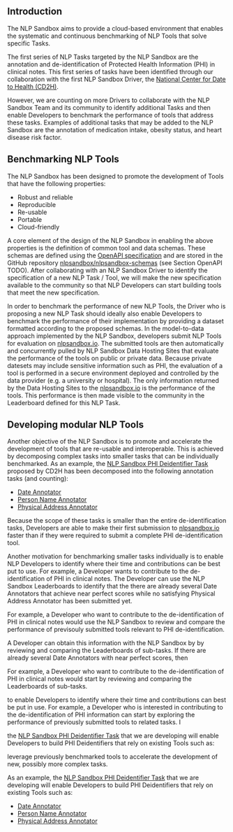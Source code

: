 ## Introduction

The NLP Sandbox aims to provide a cloud-based environment that enables the
systematic and continuous benchmarking of NLP Tools that solve specific Tasks.

The first series of NLP Tasks targeted by the NLP Sandbox are the annotation and
de-identification of Protected Health Information (PHI) in clinical notes. This
first series of tasks have been identified through our collaboration with the
first NLP Sandbox Driver, the [National Center for Date to Health (CD2H)].

However, we are counting on more Drivers to collaborate with the NLP Sandbox
Team and its community to identify additional Tasks and then enable Developers
to benchmark the performance of tools that address these tasks. Examples of
additional tasks that may be added to the NLP Sandbox are the annotation of
medication intake, obesity status, and heart disease risk factor.

## Benchmarking NLP Tools

The NLP Sandbox has been designed to promote the development of Tools that have
the following properties:

- Robust and reliable
- Reproducible
- Re-usable
- Portable
- Cloud-friendly

A core element of the design of the NLP Sandbox in enabling the above properties
is the definition of common tool and data schemas. These schemas are defined
using the [OpenAPI specification] and are stored in the GitHub repository
[nlpsandbox/nlpsandbox-schemas] (see Section OpenAPI TODO). After collaborating
with an NLP Sandbox Driver to identify the specification of a new NLP Task /
Tool, we will make the new specification available to the community so that NLP
Developers can start building tools that meet the new specification.

In order to benchmark the performance of new NLP Tools, the Driver who is
proposing a new NLP Task should ideally also enable Developers to benchmark the
performance of their implementation by providing a dataset formatted according
to the proposed schemas. In the model-to-data approach implemented by the NLP
Sandbox, developers submit NLP Tools for evaluation on [nlpsandbox.io]. The
submitted tools are then automatically and concurrently pulled by NLP Sandbox
Data Hosting Sites that evaluate the performance of the tools on public or
private data. Because private datesets may include sensitive information such as
PHI, the evaluation of a tool is performed in a secure environment deployed and
controlled by the data provider (e.g. a university or hospital). The only
information returned by the Data Hosting Sites to the [nlpsandbox.io] is the
performance of the tools. This performance is then made visible to the community
in the Leaderboard defined for this NLP Task.

## Developing modular NLP Tools

Another objective of the NLP Sandbox is to promote and accelerate the
development of tools that are re-usable and interoperable. This is achieved by
decomposing complex tasks into smaller tasks that can be individually
benchmarked. As an example, the [NLP Sandbox PHI Deidentifier
Task][phi-annotation-task] proposed by CD2H has been decomposed into the
following annotation tasks (and counting):

- [Date Annotator][phi-annotation-task]
- [Person Name Annotator][phi-annotation-task]
- [Physical Address Annotator][phi-annotation-task]

Because the scope of these tasks is smaller than the entire de-identification
tasks, Developers are able to make their first submission to [nlpsandbox.io]
faster than if they were required to submit a complete PHI de-identification
tool.

Another motivation for benchmarking smaller tasks individually is to enable NLP
Developers to identify where their time and contributions can be best put to
use. For example, a Developer wants to contribute to the de-identification of
PHI in clinical notes. The Developer can use the NLP Sandbox Leaderboards to
identify that the there are already several Date Annotators that achieve near
perfect scores while no satisfying Physical Address Annotator has been submitted
yet.




 For example, a Developer who want to contribute to the de-identification of
PHI in clinical notes would use the NLP Sandbox to review and compare the
performance of previsouly submitted tools relevant to PHI de-identification.


A Developer can obtain this information with the NLP Sandbox by by reviewing and
comparing the Leaderboards of sub-tasks. If there are already several Date
Annotators with near perfect scores, then


For example, a Developer who want to contribute to the de-identification of
PHI in clinical notes would start by reviewing and comparing the Leaderboards of
sub-tasks.



to enable Developers to identify where their time and contributions can best be
put in use. For example, a Developer who is interested in contributing to the
de-identification of PHI information can start by exploring the performance of
previously submitted tools to related tasks. I



the [NLP Sandbox PHI Deidentifier Task][phi-annotation-task] that
we are developing will enable Developers to build PHI Deidentifiers that rely on
existing Tools such as:


 leverage previously benchmarked tools to accelerate the
development of new, possibly more complex tasks.



As an example, the [NLP Sandbox PHI Deidentifier Task][phi-annotation-task] that
we are developing will enable Developers to build PHI Deidentifiers that rely on
existing Tools such as:

- [Date Annotator][phi-annotation-task]
- [Person Name Annotator][phi-annotation-task]
- [Physical Address Annotator][phi-annotation-task]



<!-- Links -->

[National Center for Date to Health (CD2H)]: https://cd2h.org/
[nlpsandbox/nlpsandbox-schemas]: https://github.com/nlpsandbox/nlpsandbox-schemas
[OpenAPI specification]: https://github.com/OAI/OpenAPI-Specification
[nlpsandbox.io]: https://nlpsandbox.io
[NLP Sandbox PHI Deidentifier API]: https://nlpsandbox.github.io/nlpsandbox-schemas/phi-deidentifier/latest/docs
[phi-annotation-task]: https://www.synapse.org/#!Synapse:syn22277124/wiki/608037
